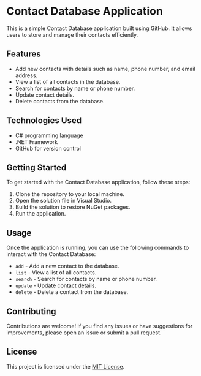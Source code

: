 # Contact Database Application

This is a simple Contact Database application built using GitHub. It allows users to store and manage their contacts efficiently.

## Features

- Add new contacts with details such as name, phone number, and email address.
- View a list of all contacts in the database.
- Search for contacts by name or phone number.
- Update contact details.
- Delete contacts from the database.

## Technologies Used

- C# programming language
- .NET Framework
- GitHub for version control

## Getting Started

To get started with the Contact Database application, follow these steps:

1. Clone the repository to your local machine.
2. Open the solution file in Visual Studio.
3. Build the solution to restore NuGet packages.
4. Run the application.

## Usage

Once the application is running, you can use the following commands to interact with the Contact Database:

- `add` - Add a new contact to the database.
- `list` - View a list of all contacts.
- `search` - Search for contacts by name or phone number.
- `update` - Update contact details.
- `delete` - Delete a contact from the database.

## Contributing

Contributions are welcome! If you find any issues or have suggestions for improvements, please open an issue or submit a pull request.

## License

This project is licensed under the [MIT License](LICENSE).
